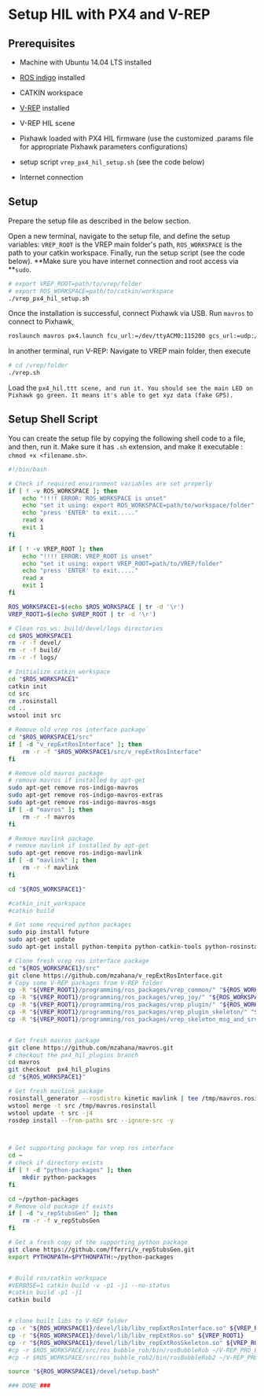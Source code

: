 # Setup HIL with PX4 and V-REP

## Prerequisites

* Machine with Ubuntu 14.04 LTS installed
* [ROS indigo](http://wiki.ros.org/indigo/Installation/Ubuntu) installed
* CATKIN workspace
* [V-REP](http://www.coppeliarobotics.com/downloads.html) installed
* V-REP HIL scene
* Pixhawk loaded with PX4 HIL firmware \(use the customized .params file for appropriate Pixhawk parameters configurations\)
* setup script `vrep_px4_hil_setup.sh` \(see the code below\)

* Internet connection


## Setup

Prepare the setup file as described in the below section.

Open a new terminal, navigate to the setup file, and define the setup variables: `VREP_ROOT` is the VREP main folder's path, `ROS_WORKSPACE` is the path to your catkin workspace. Finally, run the setup script \(see the code below\). **Make sure you have internet connection and root access via **`sudo`.

```sh
# export VREP_ROOT=path/to/vrep/folder
# export ROS_WORKSPACE=path/to/catkin/workspace
./vrep_px4_hil_setup.sh
```

Once the installation is successful, connect Pixhawk via USB. Run `mavros` to connect to Pixhawk,

```sh
roslaunch mavros px4.launch fcu_url:=/dev/ttyACM0:115200 gcs_url:=udp://@192.168.1.135
```

In another terminal, run V-REP:  Navigate to VREP main folder, then execute

```sh
# cd /vrep/folder
./vrep.sh
```

Load the `px4_hil.ttt scene, and run it. You should see the main LED on Pixhawk go green. It means it's able to get xyz data (fake GPS).`

## Setup Shell Script

You can create the setup file by copying the following shell code to a file, and then, run it. Make sure it has `.sh` extension, and make it executable : `chmod +x <filename.sh>`.

```bash
#!/bin/bash

# Check if required environment variables are set properly
if [ ! -v ROS_WORKSPACE ]; then
    echo "!!!! ERROR: ROS_WORKSPACE is unset"
    echo "set it using: export ROS_WORKSPACE=path/to/workspace/folder"
    echo "press 'ENTER' to exit....."
    read x
    exit 1
fi

if [ ! -v VREP_ROOT ]; then
    echo "!!!! ERROR: VREP_ROOT is unset"
    echo "set it using: export VREP_ROOT=path/to/VREP/folder"
    echo "press 'ENTER' to exit....."
    read x
    exit 1
fi

ROS_WORKSPACE1=$(echo $ROS_WORKSPACE | tr -d '\r')
VREP_ROOT1=$(echo $VREP_ROOT | tr -d '\r')

# Clean ros_ws: build/devel/logs directories
cd $ROS_WORKSPACE1
rm -r -f devel/
rm -r -f build/
rm -r -f logs/

# Initialize catkin workspace
cd "$ROS_WORKSPACE1"
catkin init
cd src
rm .rosinstall
cd ..
wstool init src

# Remove old vrep ros interface package`
cd "$ROS_WORKSPACE1/src"
if [ -d "v_repExtRosInterface" ]; then
    rm -r -f "$ROS_WORKSPACE1/src/v_repExtRosInterface"
fi

# Remove old mavros package
# remove mavros if installed by apt-get
sudo apt-get remove ros-indigo-mavros
sudo apt-get remove ros-indigo-mavros-extras
sudo apt-get remove ros-indigo-mavros-msgs
if [ -d "mavros" ]; then
    rm -r -f mavros
fi

# Remove mavlink package
# remove mavlink if installed by apt-get
sudo apt-get remove ros-indigo-mavlink
if [ -d "mavlink" ]; then
    rm -r -f mavlink
fi

cd "${ROS_WORKSPACE1}"

#catkin_init_workspace
#catkin build

# Get some required python packages
sudo pip install future
sudo apt-get update
sudo apt-get install python-tempita python-catkin-tools python-rosinstall-generator -y

# Clone fresh vrep ros interface package
cd "${ROS_WORKSPACE1}/src"
git clone https://github.com/mzahana/v_repExtRosInterface.git
# Copy some V-REP packages from V-REP folder
cp -R "${VREP_ROOT1}/programming/ros_packages/vrep_common/" "${ROS_WORKSPACE1}/src/"
cp -R "${VREP_ROOT1}/programming/ros_packages/vrep_joy/" "${ROS_WORKSPACE1}/src/"
cp -R "${VREP_ROOT1}/programming/ros_packages/vrep_plugin/" "${ROS_WORKSPACE1}/src/"
cp -R "${VREP_ROOT1}/programming/ros_packages/vrep_plugin_skeleton/" "${ROS_WORKSPACE1}/src/"
cp -R "${VREP_ROOT1}/programming/ros_packages/vrep_skeleton_msg_and_srv/" "${ROS_WORKSPACE1}/src/"


# Get fresh mavros package
git clone https://github.com/mzahana/mavros.git
# checkout the px4_hil_plugins branch
cd mavros
git checkout  px4_hil_plugins
cd "${ROS_WORKSPACE1}"

# Get fresh mavlink package
rosinstall_generator --rosdistro kinetic mavlink | tee /tmp/mavros.rosinstall
wstool merge -t src /tmp/mavros.rosinstall
wstool update -t src -j4
rosdep install --from-paths src --ignore-src -y



# Get supporting package for vrep ros interface
cd ~
# check if directory exists
if [ ! -d "python-packages" ]; then
    mkdir python-packages
fi

cd ~/python-packages
# Remove old package if exists
if [ -d "v_repStubsGen" ]; then
    rm -r -f v_repStubsGen
fi

# Get a fresh copy of the supporting python package
git clone https://github.com/fferri/v_repStubsGen.git
export PYTHONPATH=$PYTHONPATH:~/python-packages


# Build ros/catkin workspace
#VERBOSE=1 catkin build -v -p1 -j1 --no-status
#catkin build -p1 -j1
catkin build


# clone built libs to V-REP folder
cp -r "${ROS_WORKSPACE1}/devel/lib/libv_repExtRosInterface.so" ${VREP_ROOT1}
cp -r "${ROS_WORKSPACE1}/devel/lib/libv_repExtRos.so" ${VREP_ROOT1}
cp -r "${ROS_WORKSPACE1}/devel/lib/libv_repExtRosSkeleton.so" ${VREP_ROOT1}
#cp -r $ROS_WORKSPACE/src/ros_bubble_rob/bin/rosBubbleRob ~/V-REP_PRO_EDU_V3_3_2_64_Linux/
#cp -r $ROS_WORKSPACE/src/ros_bubble_rob2/bin/rosBubbleRob2 ~/V-REP_PRO_EDU_V3_3_2_64_Linux/

source "${ROS_WORKSPACE1}/devel/setup.bash"

### DONE ###
```



